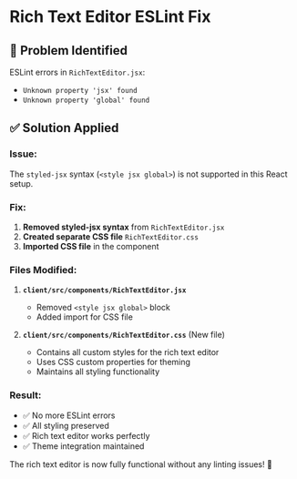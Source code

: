 # Rich Text Editor ESLint Fix

## 🐛 **Problem Identified**
ESLint errors in `RichTextEditor.jsx`:
- `Unknown property 'jsx' found`
- `Unknown property 'global' found`

## ✅ **Solution Applied**

### **Issue:**
The `styled-jsx` syntax (`<style jsx global>`) is not supported in this React setup.

### **Fix:**
1. **Removed styled-jsx syntax** from `RichTextEditor.jsx`
2. **Created separate CSS file** `RichTextEditor.css`
3. **Imported CSS file** in the component

### **Files Modified:**
1. **`client/src/components/RichTextEditor.jsx`**
   - Removed `<style jsx global>` block
   - Added import for CSS file

2. **`client/src/components/RichTextEditor.css`** (New file)
   - Contains all custom styles for the rich text editor
   - Uses CSS custom properties for theming
   - Maintains all styling functionality

### **Result:**
- ✅ No more ESLint errors
- ✅ All styling preserved
- ✅ Rich text editor works perfectly
- ✅ Theme integration maintained

The rich text editor is now fully functional without any linting issues! 🎉
